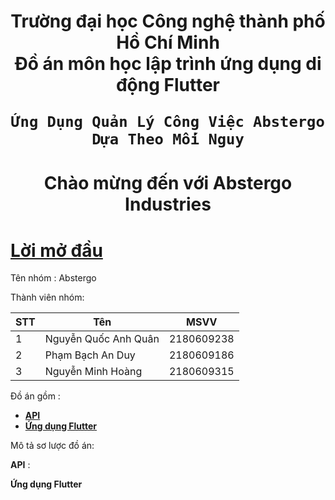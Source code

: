 <h1 align="center"> Trường đại học Công nghệ thành phố Hồ Chí Minh <br/>
    Đồ án môn học lập trình ứng dụng di động Flutter
    
    Ứng Dụng Quản Lý Công Việc Abstergo Dựa Theo Mối Nguy
</h1>

<h1 align ="center"> Chào mừng đến với Abstergo Industries</h1>




# [**Lời mở đầu**](#lời-mở-đầu)

Tên nhóm : Abstergo

Thành viên nhóm:

|STT|Tên|MSVV|
|---|---|----|
|1|Nguyễn Quốc Anh Quân|2180609238|
|2|Phạm Bạch An Duy|2180609186|
|3|Nguyễn Minh Hoàng|2180609315|


Đồ án gồm :
* [**API**](https://github.com/QuanNguyenD/API_Mobile)
* [**Ứng dụng Flutter**](https://github.com/duypham27/flutter_taskscheduling_app)

Mô tả sơ lược đồ án:

**API** : 




**Ứng dụng Flutter** 
